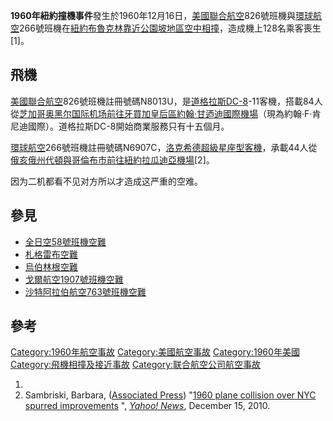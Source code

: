 **1960年紐約撞機事件**發生於1960年12月16日，[美國聯合航空](https://zh.wikipedia.org/wiki/美國聯合航空 "wikilink")826號班機與[環球航空](../Page/環球航空.md "wikilink")266號班機在[紐約](https://zh.wikipedia.org/wiki/紐約 "wikilink")[布魯克林靠近](https://zh.wikipedia.org/wiki/布魯克林 "wikilink")[公園坡地區空中相撞](https://zh.wikipedia.org/wiki/公園坡 "wikilink")，造成機上128名乘客喪生\[1\]。

## 飛機

[美國聯合航空](https://zh.wikipedia.org/wiki/美國聯合航空 "wikilink")826號班機註冊號碼N8013U，是[道格拉斯DC-8](../Page/道格拉斯DC-8.md "wikilink")-11客機，搭載84人從[芝加哥](../Page/芝加哥.md "wikilink")[奥黑尔国际机场前往](../Page/奥黑尔国际机场.md "wikilink")[牙買加](https://zh.wikipedia.org/wiki/牙買加 "wikilink")[皇后區](../Page/皇后區.md "wikilink")[約翰·甘迺迪國際機場](../Page/約翰·甘迺迪國際機場.md "wikilink")（現為約翰·F·肯尼迪國際）。道格拉斯DC-8開始商業服務只有十五個月。

[環球航空](../Page/環球航空.md "wikilink")266號班機註冊號碼N6907C，[洛克希德超級星座型客機](https://zh.wikipedia.org/wiki/洛克希德超級星座型 "wikilink")，承載44人從[俄亥俄州](../Page/俄亥俄州.md "wikilink")[代頓與](https://zh.wikipedia.org/wiki/代頓 "wikilink")[哥倫布市前往紐約](https://zh.wikipedia.org/wiki/哥倫布市 "wikilink")[拉瓜迪亞機場](https://zh.wikipedia.org/wiki/拉瓜迪亞機場 "wikilink")\[2\]。

因为二机都看不见对方所以才造成这严重的空难。

## 參見

  - [全日空58號班機空難](../Page/全日空58號班機空難.md "wikilink")
  - [札格雷布空難](../Page/札格雷布空難.md "wikilink")
  - [烏伯林根空難](https://zh.wikipedia.org/wiki/烏伯林根空難 "wikilink")
  - [戈爾航空1907號班機空難](../Page/戈爾航空1907號班機空難.md "wikilink")
  - [沙特阿拉伯航空763號班機空難](https://zh.wikipedia.org/wiki/沙特阿拉伯航空763號班機空難 "wikilink")

## 參考

<references/>

[Category:1960年航空事故](https://zh.wikipedia.org/wiki/Category:1960年航空事故 "wikilink")
[Category:美國航空事故](https://zh.wikipedia.org/wiki/Category:美國航空事故 "wikilink")
[Category:1960年美國](https://zh.wikipedia.org/wiki/Category:1960年美國 "wikilink")
[Category:飛機相撞及接近事故](https://zh.wikipedia.org/wiki/Category:飛機相撞及接近事故 "wikilink")
[Category:联合航空公司航空事故](https://zh.wikipedia.org/wiki/Category:联合航空公司航空事故 "wikilink")

1.
2.  Sambriski, Barbara, ([Associated
    Press](https://zh.wikipedia.org/wiki/Associated_Press "wikilink"))
    "[1960 plane collision over NYC spurred
    improvements](http://news.yahoo.com/s/ap/20101215/ap_on_re_us/us_midair_collision_anniversary)
    ", *[Yahoo\!
    News](https://zh.wikipedia.org/wiki/Yahoo!_News "wikilink")*,
    December 15, 2010.